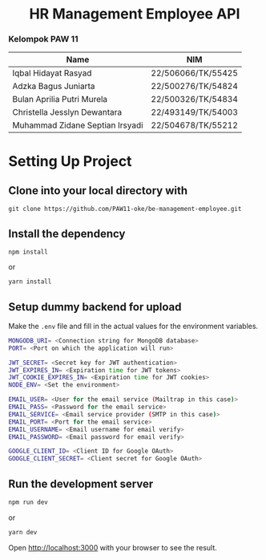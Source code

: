<h1 align="center">
  HR Management Employee API
</h1>

### Kelompok PAW 11
| Name                            | NIM                |
| ------------------------------- | ------------------ |
| Iqbal Hidayat Rasyad            | 22/506066/TK/55425 |
| Adzka Bagus Juniarta            | 22/500276/TK/54824 |
| Bulan Aprilia Putri Murela      | 22/500326/TK/54834 |
| Christella Jesslyn Dewantara    | 22/493149/TK/54003 |
| Muhammad Zidane Septian Irsyadi | 22/504678/TK/55212 |


# Setting Up Project

## Clone into your local directory with

```
git clone https://github.com/PAW11-oke/be-management-employee.git
```

## Install the dependency

```
npm install
```
or
```bash
yarn install
```

## Setup dummy backend for upload
Make the `.env` file and fill in the actual values for the environment variables.

```bash
MONGODB_URI= <Connection string for MongoDB database>
PORT= <Port on which the application will run>

JWT_SECRET= <Secret key for JWT authentication>
JWT_EXPIRES_IN= <Expiration time for JWT tokens>  
JWT_COOKIE_EXPIRES_IN= <Expiration time for JWT cookies>      
NODE_ENV= <Set the environment>      

EMAIL_USER= <User for the email service (Mailtrap in this case)>
EMAIL_PASS= <Password for the email service> 
EMAIL_SERVICE= <Email service provider (SMTP in this case)>
EMAIL_PORT= <Port for the email service>
EMAIL_USERNAME= <Email username for email verify>
EMAIL_PASSWORD= <Email password for email verify> 

GOOGLE_CLIENT_ID= <Client ID for Google OAuth>
GOOGLE_CLIENT_SECRET= <Client secret for Google OAuth> 
```

## Run the development server

```bash
npm run dev
```
or
```bash
yarn dev
```

Open [http://localhost:3000](http://localhost:3000) with your browser to see the result.


